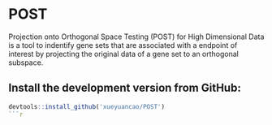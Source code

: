 # POST
Projection onto Orthogonal Space Testing (POST) for High Dimensional Data is a tool to indentify gene sets that are associated with a endpoint of interest by projecting the original data of a gene set to an orthogonal subspace.

## Install the development version from GitHub:
```r
devtools::install_github('xueyuancao/POST')
```r
